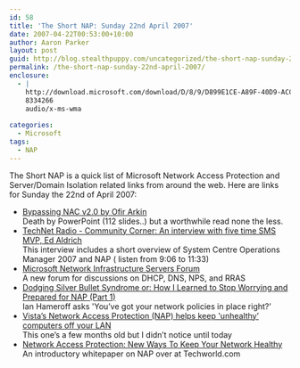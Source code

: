 ```yaml
---
id: 58
title: 'The Short NAP: Sunday 22nd April 2007'
date: 2007-04-22T00:53:00+10:00
author: Aaron Parker
layout: post
guid: http://blog.stealthpuppy.com/uncategorized/the-short-nap-sunday-22nd-april-2007
permalink: /the-short-nap-sunday-22nd-april-2007/
enclosure:
  - |
    http://download.microsoft.com/download/D/8/9/D899E1CE-A89F-40D9-ACCE-0B5C0BA8C328/TechNetRadio-070417-RSS.wma
    8334266
    audio/x-ms-wma
    
categories:
  - Microsoft
tags:
  - NAP
---
```

The Short NAP is a quick list of Microsoft Network Access Protection and Server/Domain Isolation related links from around the web. Here are links for Sunday the 22nd of April 2007:

  * [Bypassing NAC v2.0 by Ofir Arkin](http://www.sys-security.com/archive/conferences/shmoocon/ShmooCon_07_Bypassing_NAC.pdf)  
    Death by PowerPoint (112 slides..) but a worthwhile read none the less.
  * [TechNet Radio - Community Corner: An interview with five time SMS MVP, Ed Aldrich](http://download.microsoft.com/download/D/8/9/D899E1CE-A89F-40D9-ACCE-0B5C0BA8C328/TechNetRadio-070417-RSS.wma)  
    This interview includes a short overview of System Centre Operations Manager 2007 and NAP ( listen from 9:06 to 11:33)
  * [Microsoft Network Infrastructure Servers Forum](http://forums.microsoft.com/TechNet/ShowForum.aspx?ForumID=1510&SiteID=17)  
    A new forum for discussions on DHCP, DNS, NPS, and RRAS
  * [Dodging Silver Bullet Syndrome or: How I Learned to Stop Worrying and Prepared for NAP (Part 1)](http://blogs.technet.com/ianhamer/archive/2007/04/13/dodging-silver-bullet-syndrome-or-how-i-learned-to-stop-worrying-and-prepared-for-nap-part-1.aspx)  
    Ian Hameroff asks 'You&#8217;ve got your network policies in place right?&#8217;
  * [Vista&#8217;s Network Access Protection (NAP) helps keep 'unhealthy&#8217; computers off your LAN](http://articles.techrepublic.com.com/5100-10877_11-6153295.html)  
    This one&#8217;s a few months old but I didn&#8217;t notice until today
  * [Network Access Protection: New Ways To Keep Your Network Healthy](http://www.techworld.com/security/whitepapers/index.cfm?whitepaperid=3477)  
    An introductory whitepaper on NAP over at Techworld.com